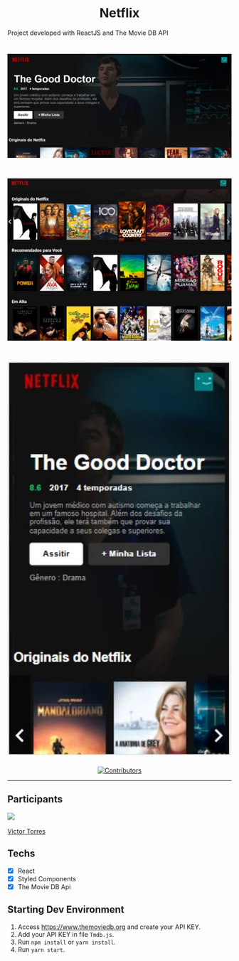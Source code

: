 <h1 align="center">
Netflix
</h1>

<p>Project developed with ReactJS and The Movie DB API</p>

<h1 align="center" >  
  <img src="/readme-assets/Screenshot_1.png" width="600"/>
</h1>
<h1 align="center" >  
  <img src="/readme-assets/Screenshot_2.png" width="600"/>
</h1>
<h1 align="center" >  
  <img src="/readme-assets/Screenshot_3.png" width="600"/>
</h1>

<p align="center">
  <a href="https://github.com/vtorres96/react-netflix-clone/graphs/contributors">
    <img src="https://img.shields.io/github/contributors/rocketseat-content/youtube-clone-twitch-app?color=%236633cc&logoColor=%236633cc&style=flat" alt="Contributors">
  </a>
</p>

<hr>

## Participants

[<img src="https://avatars3.githubusercontent.com/u/40577101?s=460&v=4" width="75px;"/>](https://github.com/vtorres96)

[Victor Torres](https://github.com/vtorres96)

## Techs

- [x] React
- [x] Styled Components
- [x] The Movie DB Api

## Starting Dev Environment
1. Access https://www.themoviedb.org and create your API KEY.<br/>
2. Add your API KEY in file `Tmdb.js`.<br/>
2. Run `npm install` or `yarn install`.<br/>
4. Run `yarn start`.<br/>
